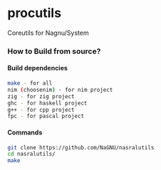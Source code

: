 # procutils
Coreutils for Nagnu/System

### How to Build from source?
#### Build dependencies
``` bash
make - for all
nim (choosenim) - for nim project
zig - for zig project
ghc - for haskell project
g++ - for cpp project
fpc - for pascal project
```
#### Commands
``` bash
git clone https://github.com/NaGNU/nasralutils
cd nasralutils/
make
```
